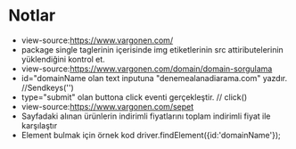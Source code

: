 # Notlar
- view-source:https://www.vargonen.com/
- package single taglerinin içerisinde img etiketlerinin src attiributelerinin yüklendiğini kontrol et.
- view-source:https://www.vargonen.com/domain/domain-sorgulama
- id="domainName olan text inputuna "denemealanadiarama.com" yazdır. //Sendkeys('')
- type="submit" olan buttona click eventi gerçekleştir. // click()
- view-source:https://www.vargonen.com/sepet
- Sayfadaki alınan ürünlerin indirimli fiyatlarını toplam indirimli fiyat ile karşılaştır
- Element bulmak için örnek kod driver.findElement({id:'domainName'});